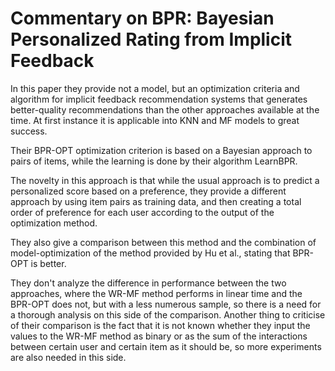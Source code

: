 # Commentary on BPR: Bayesian Personalized Rating from Implicit Feedback

In this paper they provide not a model, but an optimization criteria and algorithm for implicit feedback recommendation systems that generates better-quality recommendations than the other approaches available at the time. At first instance it is applicable into KNN and MF models to great success.

Their BPR-OPT optimization criterion is based on a Bayesian approach to pairs of items, while the learning is done by their algorithm LearnBPR.

The novelty in this approach is that while the usual approach is to predict a personalized score based on a preference, they provide a different approach by using item pairs as training data, and then creating a total order of preference for each user according to the output of the optimization method.

They also give a comparison between this method and the combination of model-optimization of the method provided by Hu et al., stating that BPR-OPT is better.

They don't analyze the difference in performance between the two approaches, where the WR-MF method performs in linear time and the BPR-OPT does not, but with a less numerous sample, so there is a need for a thorough analysis on this side of the comparison. Another thing to criticise of their comparison is the fact that it is not known whether they input the values to the WR-MF method as binary or as the sum of the interactions between certain user and certain item as it should be, so more experiments are also needed in this side.
